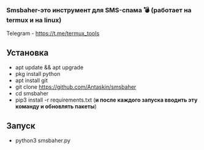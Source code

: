 ### Smsbaher-это инструмент для SMS-спама :bomb:  (работает на termux и на linux)
Telegram - https://t.me/termux_tooIs
## Установка
* apt update && apt upgrade
* pkg install python
* apt install git
* git clone https://github.com/Antaskin/smsbaher
* cd smsbaher
* pip3 install -r requirements.txt (**и после каждого запуска вводить эту команду и обновлять пакеты**)
## Запуск
* python3 smsbaher.py
